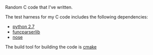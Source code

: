 Random C code that I've written.

The test harness for my C code includes
the following dependencies:
- [python 2.7](http://python.org/)
- [funcparserlib](http://code.google.com/p/funcparserlib/)
- [nose](http://somethingaboutorange.com/mrl/projects/nose/0.11.2/) 

The build tool for building the code is [cmake](http://www.cmake.org/)

<!-- 
vim: sts=4 sw=4 ts=4 et ft=markdown
-->
